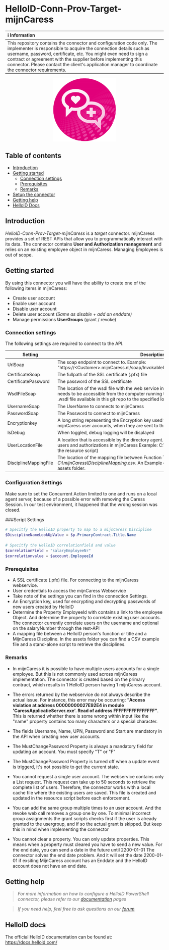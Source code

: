 # HelloID-Conn-Prov-Target-mijnCaress


| :information_source: Information |
|:---------------------------|
| This repository contains the connector and configuration code only. The implementer is responsible to acquire the connection details such as username, password, certificate, etc. You might even need to sign a contract or agreement with the supplier before implementing this connector. Please contact the client's application manager to coordinate the connector requirements.       |

<p align="center">
  <img src="https://github.com/Tools4everBV/HelloID-Conn-Prov-Target-MijnCaress/blob/main/assets/mijnCaress-logo-zonder-tekst.png" style="height:200px">
</p>

## Table of contents

- [Introduction](#Introduction)
- [Getting started](#Getting-started)
  + [Connection settings](#Connection-settings)
  + [Prerequisites](#Prerequisites)
  + [Remarks](#Remarks)
- [Setup the connector](@Setup-The-Connector)
- [Getting help](#Getting-help)
- [HelloID Docs](#HelloID-docs)

## Introduction

_HelloID-Conn-Prov-Target-mijnCaress_ is a _target_ connector. mijnCaress provides a set of REST APIs that allow you to programmatically interact with its data. The connector contains **User and Authorization management** and relies on an existing employee object in mijnCaress. Managing Employees is out of scope.


## Getting started

By using this connector you will have the ability to create one of the following items in mijnCaress:

- Create user account
- Enable user account
- Disable user account
- Delete user account  *(Same as disable + add an enddate)*
- Manage permissions **UserGroups** (grant / revoke)

### Connection settings

The following settings are required to connect to the API.

| Setting      | Description                        | Mandatory   |
| ------------ | -----------                        | ----------- |
| UrlSoap     | The soap endpoint to connect to. Example: "https://\<Customer>.mijnCaress.nl/soap/InvokableUserManagement/IinvUserManagement"  | Yes         |
| CertificateSoap     | The fullpath of the SSL certificate (.pfx) file| Yes         |
| CertificatePassword     | The password of the SSL certificate | Yes         |
| WsdlFileSoap     | The location of the wsdl file with the web service interface specification. This location needs to be accessible from the computer running the helloid provisioning agent. Copy the .wsdl file available in this git repo to the specified location.| Yes         |
| UsernameSoap     | The UserName to connects to mijnCaress  | Yes         |
| PasswordSoap     | The Password to connect to mijnCaress | Yes         |
| Encryptionkey      | A long string representing the Encryption key used for encrypting the passwords of the mijnCaress user accounts, when they are sent to the mijnCaress API.                 | Yes         |
| IsDebug      | When toggled, debug logging will be displayed      | Yes         |
| UserLocationFile      | A location that is accessible by the directory agent. To create a lookup file with the existing users and authorizations in mijnCaress Example: C:\Workingdir (These files are created in the resource script)     | Yes         |
| DisciplineMappingFile  | The location of the mapping file between Function Title and mijnCaress discipline *C:\mijnCaress\DisciplineMapping.csv*.  An Example of a mapping file can be found in the assets folder.         | Yes         |

### Configuration Settings
 Make sure to set the Concurrent Action limited to one and runs on a local agent server, because of a possible error with removing the Caress Session. In our test environment, it happened that the wrong session was closed.

###Script Settings

```powershell
# Specitfy the HelloID property to map to a mijnCaress Discipline
$DisciplineNameLookUpValue = $p.PrimaryContract.Title.Name

# Specitfy the HelloID correlationfield and value
$correlationField = "salaryEmployeeNr"
$correlationvalue = $account.EmployeeId
```


### Prerequisites

- A SSL certificate (.pfx) file. For connecting to the mijnCaress webservice.
- User credentials to access the mijnCaress Webservice
- Take note of the settings you can find in the connection Settings.
- An Encryption key, used for encrypting and decrypting passwords of new users created by HelloID
- Determine the Property EmployeeId with contains a link to the employee Object. And determine the property to correlate existing user accounts. The connector currently correlate users on the username and optional on the salaryNumber through the rest-API
- A mapping file between a HelloID person's function or title and a MijnCaress Discipline. In the assets folder you can find a CSV example file and a stand-alone script to retrieve the disciplines.

### Remarks
- In mijnCaress it is possible to have multiple users accounts for a single employee. But this is not commonly used across mijnCaress implementation. The connector is created based on the primary contract, which results in 1 HelloID person having 1 mijnCaress account.
- The errors returned by the webservice do not always describe the actual issue. For instance, this error may be occurring: **"Access violation at address 00000000027E92E4 in module 'CaressApplicatieServer.exe'. Read of address FFFFFFFFFFFFFFFF"**. This is returned whether there is some wrong within input like the "name" property contains too many characters or a special character.
- The fields Username, Name, UPN, Password and Start are mandatory in the API when creating new user accounts.
- The MustChangePassword Property is always a mandatory field for updating an account. You must specify "T" or "F"
- The MustChangePassword Property is turned off when a update event is triggerd, it's not possible to get the current state.
- You cannot request a single user account. The webservice contains only a List request. This request can take up to 50 seconds to retrieve the complete list of users. Therefore, the connector works with a local cache file where the existing users are saved. This file is created and updated in the resource script before each enforcement.

- You can add the same group multiple times to an user account. And the revoke web call removes a group one by one. To minimal incorrect group assignments the grant scripts checks first if the user is already granted to the usergroup, and if so the actual grant is skipped. But keep this in mind when implementing the connector

- You cannot clear a property. You can only update properties. This means when a property must cleared you have to send a new value. For the end date, you can send a date in the future until 2200-01-01 The connector solves the end date problem. And it will set the date 2200-01-01 if exsiting MijnCaress account has an Enddate and the HelloID account does not have an end date.


## Getting help

> _For more information on how to configure a HelloID PowerShell connector, please refer to our [documentation](https://docs.helloid.com/hc/en-us/articles/360012558020-Configure-a-custom-PowerShell-target-system) pages_

> _If you need help, feel free to ask questions on our [forum](https://forum.helloid.com)_

## HelloID docs

The official HelloID documentation can be found at: https://docs.helloid.com/
